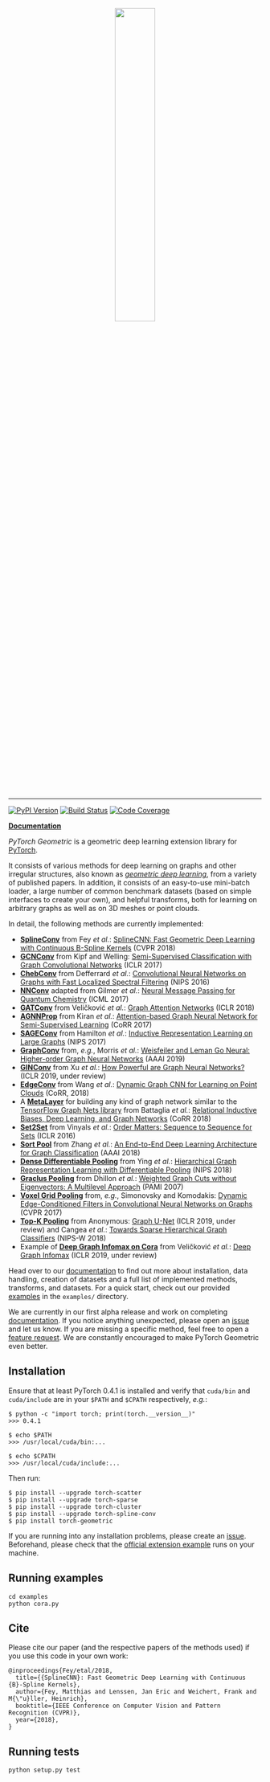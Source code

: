[pypi-image]: https://badge.fury.io/py/torch-geometric.svg
[pypi-url]: https://pypi.python.org/pypi/torch-geometric
[build-image]: https://travis-ci.org/rusty1s/pytorch_geometric.svg?branch=master
[build-url]: https://travis-ci.org/rusty1s/pytorch_geometric
[coverage-image]: https://codecov.io/gh/rusty1s/pytorch_geometric/branch/master/graph/badge.svg
[coverage-url]: https://codecov.io/github/rusty1s/pytorch_geometric?branch=master

<p align="center">
  <img width="40%" src="https://raw.githubusercontent.com/rusty1s/pytorch_geometric/master/docs/source/_static/img/logo.svg?sanitize=true" />
</p>

--------------------------------------------------------------------------------

[![PyPI Version][pypi-image]][pypi-url]
[![Build Status][build-image]][build-url]
[![Code Coverage][coverage-image]][coverage-url]

**[Documentation](http://rusty1s.github.io/pytorch_geometric)**

*PyTorch Geometric* is a geometric deep learning extension library for [PyTorch](https://pytorch.org/).

It consists of various methods for deep learning on graphs and other irregular structures, also known as *[geometric deep learning](http://geometricdeeplearning.com/)*, from a variety of published papers.
In addition, it consists of an easy-to-use mini-batch loader, a large number of common benchmark datasets (based on simple interfaces to create your own), and helpful transforms, both for learning on arbitrary graphs as well as on 3D meshes or point clouds.

In detail, the following methods are currently implemented:

* **[SplineConv](https://rusty1s.github.io/pytorch_geometric/build/html/modules/nn.html#torch_geometric.nn.conv.SplineConv)** from Fey *et al.*: [SplineCNN: Fast Geometric Deep Learning with Continuous B-Spline Kernels](https://arxiv.org/abs/1711.08920) (CVPR 2018)
* **[GCNConv](https://rusty1s.github.io/pytorch_geometric/build/html/modules/nn.html#torch_geometric.nn.conv.GCNConv)** from Kipf and Welling: [Semi-Supervised Classification with Graph Convolutional Networks](https://arxiv.org/abs/1609.02907) (ICLR 2017)
* **[ChebConv](https://rusty1s.github.io/pytorch_geometric/build/html/modules/nn.html#torch_geometric.nn.conv.ChebConv)** from Defferrard *et al.*: [Convolutional Neural Networks on Graphs with Fast Localized Spectral Filtering](https://arxiv.org/abs/1606.09375) (NIPS 2016)
* **[NNConv](https://rusty1s.github.io/pytorch_geometric/build/html/modules/nn.html#torch_geometric.nn.conv.NNConv)** adapted from Gilmer *et al.*: [Neural Message Passing for Quantum Chemistry](https://arxiv.org/abs/1704.01212) (ICML 2017)
* **[GATConv](https://rusty1s.github.io/pytorch_geometric/build/html/modules/nn.html#torch_geometric.nn.conv.GATConv)** from Veličković *et al.*: [Graph Attention Networks](https://arxiv.org/abs/1710.10903) (ICLR 2018)
* **[AGNNProp](https://rusty1s.github.io/pytorch_geometric/build/html/modules/nn.html#torch_geometric.nn.prop.AGNNProp)** from Kiran *et al.*: [Attention-based Graph Neural Network for Semi-Supervised Learning](https://arxiv.org/abs/1803.03735) (CoRR 2017)
* **[SAGEConv](https://rusty1s.github.io/pytorch_geometric/build/html/modules/nn.html#torch_geometric.nn.conv.SAGEConv)** from Hamilton *et al.*: [Inductive Representation Learning on Large Graphs](https://arxiv.org/abs/1706.02216) (NIPS 2017)
* **[GraphConv](https://rusty1s.github.io/pytorch_geometric/build/html/modules/nn.html#torch_geometric.nn.conv.GraphConv)** from, *e.g.*, Morris *et al.*: [Weisfeiler and Leman Go Neural: Higher-order Graph Neural Networks](https://arxiv.org/abs/1810.02244) (AAAI 2019)
* **[GINConv](https://rusty1s.github.io/pytorch_geometric/build/html/modules/nn.html#torch_geometric.nn.conv.GINConv)** from Xu *et al.*: [How Powerful are Graph Neural Networks?](https://arxiv.org/abs/1810.00826) (ICLR 2019, under review)
* **[EdgeConv](https://rusty1s.github.io/pytorch_geometric/build/html/modules/nn.html#torch_geometric.nn.conv.EdgeConv)** from Wang *et al.*: [Dynamic Graph CNN for Learning on Point Clouds](https://arxiv.org/abs/1801.07829) (CoRR, 2018)
* A **[MetaLayer](https://rusty1s.github.io/pytorch_geometric/build/html/modules/nn.html#torch_geometric.nn.meta.MetaLayer)** for building any kind of graph network similar to the [TensorFlow Graph Nets library](https://github.com/deepmind/graph_nets) from Battaglia *et al.*: [Relational Inductive Biases, Deep Learning, and Graph Networks](https://arxiv.org/abs/1806.01261) (CoRR 2018)
* **[Set2Set](https://rusty1s.github.io/pytorch_geometric/build/html/modules/nn.html#torch_geometric.nn.glob.Set2Set)** from Vinyals *et al.*: [Order Matters: Sequence to Sequence for Sets](https://arxiv.org/abs/1511.06391) (ICLR 2016)
* **[Sort Pool](https://rusty1s.github.io/pytorch_geometric/build/html/modules/nn.html#torch_geometric.nn.glob.global_sort_pool)** from Zhang *et al.*: [An End-to-End Deep Learning Architecture for Graph Classification](https://www.cse.wustl.edu/~muhan/papers/AAAI_2018_DGCNN.pdf) (AAAI 2018)
* **[Dense Differentiable Pooling](https://rusty1s.github.io/pytorch_geometric/build/html/modules/nn.html#torch_geometric.nn.dense.diff_pool.dense_diff_pool)** from Ying *et al.*: [Hierarchical Graph Representation Learning with Differentiable Pooling](https://arxiv.org/abs/1806.08804) (NIPS 2018)
* **[Graclus Pooling](https://rusty1s.github.io/pytorch_geometric/build/html/modules/nn.html#torch_geometric.nn.pool.graclus)** from Dhillon *et al.*: [Weighted Graph Cuts without Eigenvectors: A Multilevel Approach](http://www.cs.utexas.edu/users/inderjit/public_papers/multilevel_pami.pdf) (PAMI 2007)
* **[Voxel Grid Pooling](https://rusty1s.github.io/pytorch_geometric/build/html/modules/nn.html#torch_geometric.nn.pool.voxel_grid)** from, *e.g.*, Simonovsky and Komodakis: [Dynamic Edge-Conditioned Filters in Convolutional Neural Networks on Graphs](https://arxiv.org/abs/1704.02901) (CVPR 2017)
* **[Top-K Pooling](https://rusty1s.github.io/pytorch_geometric/build/html/modules/nn.html#torch_geometric.nn.pool.TopKPooling)** from Anonymous: [Graph U-Net](https://openreview.net/forum?id=HJePRoAct7) (ICLR 2019, under review) and Cangea *et al.*: [Towards Sparse Hierarchical Graph Classifiers](https://arxiv.org/abs/1811.01287) (NIPS-W 2018)
* Example of **[Deep Graph Infomax on Cora](https://github.com/rusty1s/pytorch_geometric/tree/master/examples/infomax.py)** from Veličković *et al.*: [Deep Graph Infomax](https://arxiv.org/abs/1809.10341) (ICLR 2019, under review)

Head over to our [documentation](http://rusty1s.github.io/pytorch_geometric) to find out more about installation, data handling, creation of datasets and a full list of implemented methods, transforms, and datasets.
For a quick start, check out our provided [examples](https://github.com/rusty1s/pytorch_geometric/tree/master/examples) in the `examples/` directory.

We are currently in our first alpha release and work on completing [documentation](http://rusty1s.github.io/pytorch_geometric).
If you notice anything unexpected, please open an [issue](https://github.com/rusty1s/pytorch_geometric/issues) and let us know.
If you are missing a specific method, feel free to open a [feature request](https://github.com/rusty1s/pytorch_geometric/issues).
We are constantly encouraged to make PyTorch Geometric even better.

## Installation

Ensure that at least PyTorch 0.4.1 is installed and verify that `cuda/bin` and `cuda/include` are in your `$PATH` and `$CPATH` respectively, *e.g.*:

```
$ python -c "import torch; print(torch.__version__)"
>>> 0.4.1

$ echo $PATH
>>> /usr/local/cuda/bin:...

$ echo $CPATH
>>> /usr/local/cuda/include:...
```

Then run:

```
$ pip install --upgrade torch-scatter
$ pip install --upgrade torch-sparse
$ pip install --upgrade torch-cluster
$ pip install --upgrade torch-spline-conv
$ pip install torch-geometric
```

If you are running into any installation problems, please create an [issue](https://github.com/rusty1s/pytorch_geometric/issues).
Beforehand, please check that the [official extension example](https://github.com/pytorch/extension-cpp) runs on your machine.

## Running examples

```
cd examples
python cora.py
```

## Cite

Please cite our paper (and the respective papers of the methods used) if you use this code in your own work:

```
@inproceedings{Fey/etal/2018,
  title={{SplineCNN}: Fast Geometric Deep Learning with Continuous {B}-Spline Kernels},
  author={Fey, Matthias and Lenssen, Jan Eric and Weichert, Frank and M{\"u}ller, Heinrich},
  booktitle={IEEE Conference on Computer Vision and Pattern Recognition (CVPR)},
  year={2018},
}
```

## Running tests

```
python setup.py test
```
